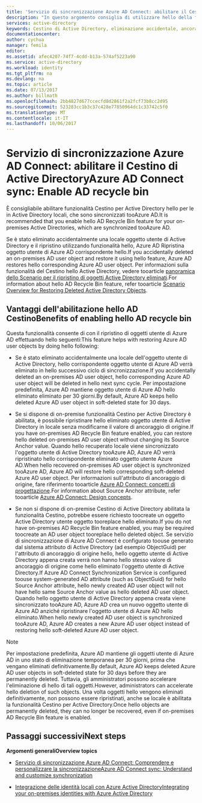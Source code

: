 ```yaml
---
title: 'Servizio di sincronizzazione Azure AD Connect: abilitare il Cestino di Active Directory | Microsoft Docs'
description: "In questo argomento consiglia di utilizzare hello della funzionalità del Cestino di Active Directory con Azure AD Connect."
services: active-directory
keywords: Cestino di Active Directory, eliminazione accidentale, ancoraggio di origine
documentationcenter: 
author: cychua
manager: femila
editor: 
ms.assetid: afec4207-74f7-4cdd-b13a-574af5223a90
ms.service: active-directory
ms.workload: identity
ms.tgt_pltfrm: na
ms.devlang: na
ms.topic: article
ms.date: 07/13/2017
ms.author: billmath
ms.openlocfilehash: 2bb4827d677ccecfd8d2861f2a2fcf73b8cc2d95
ms.sourcegitcommit: 523283cc1b3c37c428e77850964dc1c33742c5f0
ms.translationtype: MT
ms.contentlocale: it-IT
ms.lasthandoff: 10/06/2017
---
```

# <a name="azure-ad-connect-sync-enable-ad-recycle-bin"></a><span data-ttu-id="52bdb-104">Servizio di sincronizzazione Azure AD Connect: abilitare il Cestino di Active Directory</span><span class="sxs-lookup"><span data-stu-id="52bdb-104">Azure AD Connect sync: Enable AD recycle bin</span></span>
<span data-ttu-id="52bdb-105">È consigliabile abilitare funzionalità Cestino per Active Directory hello per le in Active Directory locali, che sono sincronizzati tooAzure AD.</span><span class="sxs-lookup"><span data-stu-id="52bdb-105">It is recommended that you enable hello AD Recycle Bin feature for your on-premises Active Directories, which are synchronized tooAzure AD.</span></span> 

<span data-ttu-id="52bdb-106">Se è stato eliminato accidentalmente una locale oggetto utente di Active Directory e il ripristino utilizzando funzionalità hello, Azure AD Ripristina oggetto utente di Azure AD corrispondente hello.</span><span class="sxs-lookup"><span data-stu-id="52bdb-106">If you accidentally deleted an on-premises AD user object and restore it using hello feature, Azure AD restores hello corresponding Azure AD user object.</span></span>  <span data-ttu-id="52bdb-107">Per informazioni sulla funzionalità del Cestino hello Active Directory, vedere tooarticle [panoramica dello Scenario per il ripristino di oggetti Active Directory eliminati](https://technet.microsoft.com/library/dd379542.aspx).</span><span class="sxs-lookup"><span data-stu-id="52bdb-107">For information about hello AD Recycle Bin feature, refer tooarticle [Scenario Overview for Restoring Deleted Active Directory Objects](https://technet.microsoft.com/library/dd379542.aspx).</span></span>

## <a name="benefits-of-enabling-hello-ad-recycle-bin"></a><span data-ttu-id="52bdb-108">Vantaggi dell'abilitazione hello AD Cestino</span><span class="sxs-lookup"><span data-stu-id="52bdb-108">Benefits of enabling hello AD recycle bin</span></span>
<span data-ttu-id="52bdb-109">Questa funzionalità consente di con il ripristino di oggetti utente di Azure AD effettuando hello seguenti:</span><span class="sxs-lookup"><span data-stu-id="52bdb-109">This feature helps with restoring Azure AD user objects by doing hello following:</span></span>

* <span data-ttu-id="52bdb-110">Se è stato eliminato accidentalmente una locale dell'oggetto utente di Active Directory, hello corrispondente oggetto utente di Azure AD verrà eliminato in hello successivo ciclo di sincronizzazione.</span><span class="sxs-lookup"><span data-stu-id="52bdb-110">If you accidentally deleted an on-premises AD user object, hello corresponding Azure AD user object will be deleted in hello next sync cycle.</span></span> <span data-ttu-id="52bdb-111">Per impostazione predefinita, Azure AD mantiene oggetto utente di Azure AD hello eliminato eliminato per 30 giorni.</span><span class="sxs-lookup"><span data-stu-id="52bdb-111">By default, Azure AD keeps hello deleted Azure AD user object in soft-deleted state for 30 days.</span></span>

* <span data-ttu-id="52bdb-112">Se si dispone di on-premise funzionalità Cestino per Active Directory è abilitata, è possibile ripristinare hello eliminato oggetto utente di Active Directory in locale senza modificarne il valore di ancoraggio di origine.</span><span class="sxs-lookup"><span data-stu-id="52bdb-112">If you have on-premises AD Recycle Bin feature enabled, you can restore hello deleted on-premises AD user object without changing its Source Anchor value.</span></span> <span data-ttu-id="52bdb-113">Quando hello recuperato locale viene sincronizzato l'oggetto utente di Active Directory tooAzure AD, Azure AD verrà ripristinato hello corrispondente eliminato oggetto utente Azure AD.</span><span class="sxs-lookup"><span data-stu-id="52bdb-113">When hello recovered on-premises AD user object is synchronized tooAzure AD, Azure AD will restore hello corresponding soft-deleted Azure AD user object.</span></span> <span data-ttu-id="52bdb-114">Per informazioni sull'attributo di ancoraggio di origine, fare riferimento tooarticle [Azure AD Connect: concetti di progettazione](https://docs.microsoft.com/azure/active-directory/connect/active-directory-aadconnect-design-concepts#sourceanchor).</span><span class="sxs-lookup"><span data-stu-id="52bdb-114">For information about Source Anchor attribute, refer tooarticle [Azure AD Connect: Design concepts](https://docs.microsoft.com/azure/active-directory/connect/active-directory-aadconnect-design-concepts#sourceanchor).</span></span>

* <span data-ttu-id="52bdb-115">Se non si dispone di on-premise Cestino di Active Directory abilitata la funzionalità Cestino, potrebbe essere richiesto toocreate un oggetto Active Directory utente oggetto tooreplace hello eliminato.</span><span class="sxs-lookup"><span data-stu-id="52bdb-115">If you do not have on-premises AD Recycle Bin feature enabled, you may be required toocreate an AD user object tooreplace hello deleted object.</span></span> <span data-ttu-id="52bdb-116">Se servizio di sincronizzazione di Azure AD Connect è configurato toouse generato dal sistema attributo di Active Directory (ad esempio ObjectGuid) per l'attributo di ancoraggio di origine hello, hello oggetto utente di Active Directory appena creata verrà non hanno hello stesso valore di ancoraggio di origine come hello eliminato l'oggetto utente di Active Directory.</span><span class="sxs-lookup"><span data-stu-id="52bdb-116">If Azure AD Connect Synchronization Service is configured toouse system-generated AD attribute (such as ObjectGuid) for hello Source Anchor attribute, hello newly created AD user object will not have hello same Source Anchor value as hello deleted AD user object.</span></span> <span data-ttu-id="52bdb-117">Quando hello oggetto utente di Active Directory appena creata viene sincronizzato tooAzure AD, Azure AD crea un nuovo oggetto utente di Azure AD anziché ripristinare l'oggetto utente di Azure AD hello eliminato.</span><span class="sxs-lookup"><span data-stu-id="52bdb-117">When hello newly created AD user object is synchronized tooAzure AD, Azure AD creates a new Azure AD user object instead of restoring hello soft-deleted Azure AD user object.</span></span>

> [!NOTE]
> <span data-ttu-id="52bdb-118">Per impostazione predefinita, Azure AD mantiene gli oggetti utente di Azure AD in uno stato di eliminazione temporanea per 30 giorni, prima che vengano eliminati definitivamente.</span><span class="sxs-lookup"><span data-stu-id="52bdb-118">By default, Azure AD keeps deleted Azure AD user objects in soft-deleted state for 30 days before they are permanently deleted.</span></span> <span data-ttu-id="52bdb-119">Tuttavia, gli amministratori possono accelerare l'eliminazione di hello di tali oggetti.</span><span class="sxs-lookup"><span data-stu-id="52bdb-119">However, administrators can accelerate hello deletion of such objects.</span></span> <span data-ttu-id="52bdb-120">Una volta oggetti hello vengono eliminati definitivamente, non possono essere ripristinati, anche se locale è abilitata la funzionalità Cestino per Active Directory.</span><span class="sxs-lookup"><span data-stu-id="52bdb-120">Once hello objects are permanently deleted, they can no longer be recovered, even if on-premises AD Recycle Bin feature is enabled.</span></span>



## <a name="next-steps"></a><span data-ttu-id="52bdb-121">Passaggi successivi</span><span class="sxs-lookup"><span data-stu-id="52bdb-121">Next steps</span></span>
<span data-ttu-id="52bdb-122">**Argomenti generali**</span><span class="sxs-lookup"><span data-stu-id="52bdb-122">**Overview topics**</span></span>

* [<span data-ttu-id="52bdb-123">Servizio di sincronizzazione Azure AD Connect: Comprendere e personalizzare la sincronizzazione</span><span class="sxs-lookup"><span data-stu-id="52bdb-123">Azure AD Connect sync: Understand and customize synchronization</span></span>](active-directory-aadconnectsync-whatis.md)

* [<span data-ttu-id="52bdb-124">Integrazione delle identità locali con Azure Active Directory</span><span class="sxs-lookup"><span data-stu-id="52bdb-124">Integrating your on-premises identities with Azure Active Directory</span></span>](active-directory-aadconnect.md)
